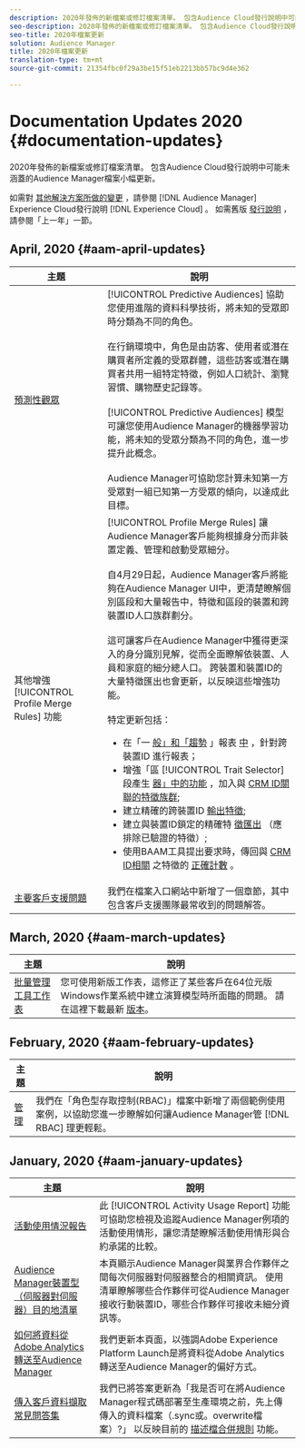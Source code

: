 ```yaml
---
description: 2020年發佈的新檔案或修訂檔案清單。 包含Audience Cloud發行說明中可能未涵蓋的Audience Manager檔案小幅更新。
seo-description: 2020年發佈的新檔案或修訂檔案清單。 包含Audience Cloud發行說明中可能未涵蓋的Audience Manager檔案小幅更新。
seo-title: 2020年檔案更新
solution: Audience Manager
title: 2020年檔案更新
translation-type: tm+mt
source-git-commit: 21354fbc0f29a3be15f51eb2213bb57bc9d4e362

---
```



# Documentation Updates 2020 {#documentation-updates}

2020年發佈的新檔案或修訂檔案清單。 包含Audience Cloud發行說明中可能未涵蓋的Audience Manager檔案小幅更新。

如需對 [其他解決方案所做的變更](https://marketing.adobe.com/resources/help/en_US/whatsnew/) ，請參閱 [!DNL Audience Manager] Experience Cloud發行說明 [!DNL Experience Cloud] 。 如需舊版 [發行說明](../docs-updates/docs-2019.md) ，請參閱「上一年」一節。

## April, 2020 {#aam-april-updates}

| 主題 | 說明 |
|---- |----|
| [預測性觀眾](../features/algorithmic-models/predictive-audiences.md) | [!UICONTROL Predictive Audiences] 協助您使用進階的資料科學技術，將未知的受眾即時分類為不同的角色。 <br><br> 在行銷環境中，角色是由訪客、使用者或潛在購買者所定義的受眾群體，這些訪客或潛在購買者共用一組特定特徵，例如人口統計、瀏覽習慣、購物歷史記錄等。<br><br>[!UICONTROL Predictive Audiences] 模型可讓您使用Audience Manager的機器學習功能，將未知的受眾分類為不同的角色，進一步提升此概念。 <br><br>Audience Manager可協助您計算未知第一方受眾對一組已知第一方受眾的傾向，以達成此目標。 |
| 其他增強 [!UICONTROL Profile Merge Rules] 功能 | [!UICONTROL Profile Merge Rules] 讓Audience Manager客戶能夠根據身分而非裝置定義、管理和啟動受眾細分。 <br><br> 自4月29日起，Audience Manager客戶將能夠在Audience Manager UI中，更清楚瞭解個別區段和大量報告中，特徵和區段的裝置和跨裝置ID人口族群劃分。 <br><br> 這可讓客戶在Audience Manager中獲得更深入的身分識別見解，從而全面瞭解依裝置、人員和家庭的細分總人口。 跨裝置和裝置ID的大量特徵匯出也會更新，以反映這些增強功能。<br><br>  特定更新包括： <ul><li>在「一 [般」和「趨勢](../reference/ids-in-aam.md) 」報表 [中](../reporting/general-reports.md) ，針對跨裝置ID [](../reporting/trend-reports.md) 進行報表；</li><li>增強「區 [!UICONTROL Trait Selector] 段產生 [器」中的功能](../features/segments/segment-builder.md) ，加入與 [CRM ID關聯的特徵族群](../reference/ids-in-aam.md);</li><li>建立精確的跨裝置ID [輸出特徵](../reference/ids-in-aam.md);</li><li>建立與裝置ID鎖定的精確特 [徵匯出](../reference/ids-in-aam.md) （應排除已驗證的特徵）;</li><li>使用BAAM工具提出要求時，傳回與 [CRM ID相關](../reference/ids-in-aam.md) 之特徵的 [正確計數](../reference/bulk-management-tools/bulk-management-intro.md) 。</li></ul> |
| [主要客戶支援問題](../support-issues/support-issues-overview.md) | 我們在檔案入口網站中新增了一個章節，其中包含客戶支援團隊最常收到的問題解答。 |

## March, 2020 {#aam-march-updates}

| 主題 | 說明 |
|---- |----|
| [批量管理工具工作表](../reference/bulk-management-tools/bulk-management-intro.md) | 您可使用新版工作表，這修正了某些客戶在64位元版Windows作業系統中建立演算模型時所面臨的問題。 請在這裡下載最新 [版本](../reference/bulk-management-tools/assets/BAAAM_V2_20200311.xlsm)。 |

## February, 2020 {#aam-february-updates}

| 主題 | 說明 |
|---- |----|
| [管理](../features/administration/administration-overview.md#use-cases) | 我們在「角色型存取控制(RBAC)」檔案中新增了兩個範例使用案例，以協助您進一步瞭解如何讓Audience Manager管 [!DNL RBAC] 理更輕鬆。 |

## January, 2020 {#aam-january-updates}

| 主題 | 說明 |
|--- |----|
| [活動使用情況報告](../features/administration/activity-usage-reporting.md) | 此 [!UICONTROL Activity Usage Report] 功能可協助您檢視及追蹤Audience Manager例項的活動使用情形，讓您清楚瞭解活動使用情形與合約承諾的比較。 |
| [Audience Manager裝置型（伺服器對伺服器）目的地清單](/help/using/features/destinations/device-based-destinations-list.md) | 本頁顯示Audience Manager與業界合作夥伴之間每次伺服器對伺服器整合的相關資訊。 使用清單瞭解哪些合作夥伴可從Audience Manager接收行動裝置ID，哪些合作夥伴可接收未細分資訊等。 |
| [如何將資料從Adobe Analytics轉送至Audience Manager](../integration/integration-other-solutions/audience-management-module.md) | 我們更新本頁面，以強調Adobe Experience Platform Launch是將資料從Adobe Analytics轉送至Audience Manager的偏好方式。 |
| [傳入客戶資料擷取常見問答集](/help/using/faq/faq-inbound-data-ingestion.md) | 我們已將答案更新為「我是否可在將Audience Manager程式碼部署至生產環境之前，先上傳傳入的資料檔案（.sync或。overwrite檔案）?」 以反映目前的 [描述檔合併規則](/help/using/features/profile-merge-rules/merge-rule-targeting-options.md) 功能。 |
